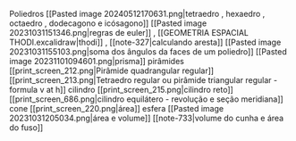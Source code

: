 
Poliedros
	[[Pasted image 20240512170631.png|tetraedro , hexaedro , octaedro , dodecagono e icósagono]]
	[[Pasted image 20231031151346.png|regras de euler]] , [[GEOMETRIA ESPACIAL THODI.excalidraw|thodi]] , [[note-327|calculando aresta]]
	[[Pasted image 20231031155103.png|soma dos ângulos da faces de um poliedro]]
	[[Pasted image 20231101094601.png|prisma]]
	pirâmides
		[[print_screen_212.png|Pirâmide quadrangular regular]]
		[[print_screen_213.png|Tetraedro regular ou pirâmide triangular regular - formula v at h]]
	cilindro
		[[print_screen_215.png|cilindro reto]]
		[[print_screen_686.png|cilindro equilátero - revolução e seção meridiana]]
	cone
		[[print_screen_220.png|área]]
	esfera
		[[Pasted image 20231031205034.png|área e volume]]
		[[note-733|volume do cunha e área do fuso]]





